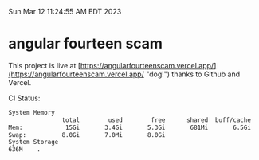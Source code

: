 Sun Mar 12 11:24:55 AM EDT 2023

# angular fourteen scam


This project is live at [https://angularfourteenscam.vercel.app/](https://angularfourteenscam.vercel.app/ "dog!") thanks to Github and Vercel.

CI Status: 

```bash
System Memory
               total        used        free      shared  buff/cache   available
Mem:            15Gi       3.4Gi       5.3Gi       681Mi       6.5Gi        10Gi
Swap:          8.0Gi       7.0Mi       8.0Gi
System Storage
636M	.
```
